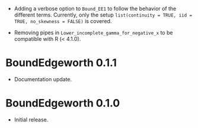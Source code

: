 
* Adding a verbose option to `Bound_EE1` to follow the behavior of the different terms.
  Currently, only the setup
  `list(continuity = TRUE, iid = TRUE, no_skewness = FALSE)`
  is covered.

* Removing pipes in `Lower_incomplete_gamma_for_negative_x` to be compatible with R (< 4.1.0).


# BoundEdgeworth 0.1.1

* Documentation update.


# BoundEdgeworth 0.1.0

* Initial release.
